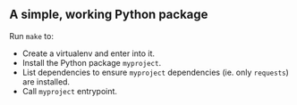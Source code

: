 ## A simple, working Python package

Run `make` to:

* Create a virtualenv and enter into it.
* Install the Python package `myproject`.
* List dependencies to ensure `myproject` dependencies (ie. only `requests`)
  are installed.
* Call `myproject` entrypoint.
